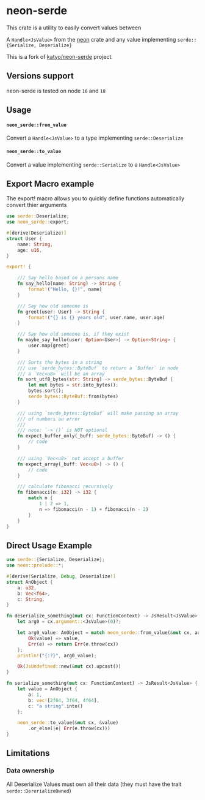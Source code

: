 # neon-serde

This crate is a utility to easily convert values between

A `Handle<JsValue>` from the [neon](https://github.com/neon-bindings/neon) crate
and any value implementing `serde::{Serialize, Deserialize}`

This is a fork of [katyo/neon-serde](https://github.com/katyo/neon-serde) project.

## Versions support

neon-serde is tested on node `16` and `18`

## Usage

#### `neon_serde::from_value`

Convert a `Handle<JsValue>` to a type implementing `serde::Deserialize`

#### `neon_serde::to_value`
Convert a value implementing `serde::Serialize` to a `Handle<JsValue>`

## Export Macro example

The export! macro allows you to quickly define functions automatically convert thier arguments

```rust
use serde::Deserialize;
use neon_serde::export;

#[derive(Deserialize)]
struct User {
    name: String,
    age: u16,
}

export! {

    /// Say hello based on a persons name
    fn say_hello(name: String) -> String {
        format!("Hello, {}!", name)
    }

    /// Say how old someone is
    fn greet(user: User) -> String {
        format!("{} is {} years old", user.name, user.age)
    }

    /// Say how old someone is, if they exist
    fn maybe_say_hello(user: Option<User>) -> Option<String> {
        user.map(greet)
    }

    /// Sorts the bytes in a string
    /// use `serde_bytes::ByteBuf` to return a `Buffer` in node
    /// a `Vec<u8>` will be an array
    fn sort_utf8_bytes(str: String) -> serde_bytes::ByteBuf {
        let mut bytes = str.into_bytes();
        bytes.sort();
        serde_bytes::ByteBuf::from(bytes)
    }

    /// using `serde_bytes::ByteBuf` will make passing an array
    /// of numbers an error
    ///
    /// note: `-> ()` is NOT optional
    fn expect_buffer_only(_buff: serde_bytes::ByteBuf) -> () {
        // code
    }

    /// using `Vec<u8>` not accept a buffer
    fn expect_array(_buff: Vec<u8>) -> () {
        // code
    }

    /// calculate fibonacci recursively
    fn fibonacci(n: i32) -> i32 {
        match n {
            1 | 2 => 1,
            n => fibonacci(n - 1) + fibonacci(n - 2)
        }
    }
}
```


## Direct Usage Example

```rust
use serde::{Serialize, Deserialize};
use neon::prelude::*;

#[derive(Serialize, Debug, Deserialize)]
struct AnObject {
    a: u32,
    b: Vec<f64>,
    c: String,
}

fn deserialize_something(mut cx: FunctionContext) -> JsResult<JsValue> {
    let arg0 = cx.argument::<JsValue>(0)?;

    let arg0_value: AnObject = match neon_serde::from_value(&mut cx, arg0) {
        Ok(value) => value,
        Err(e) => return Err(e.throw(cx))
    };
    println!("{:?}", arg0_value);

    Ok(JsUndefined::new(&mut cx).upcast())
}

fn serialize_something(mut cx: FunctionContext) -> JsResult<JsValue> {
    let value = AnObject {
        a: 1,
        b: vec![2f64, 3f64, 4f64],
        c: "a string".into()
    };

    neon_serde::to_value(&mut cx, &value)
        .or_else(|e| Err(e.throw(cx)))
}
```

## Limitations

### Data ownership
All Deserialize Values must own all their data (they must have the trait `serde::DererializeOwned`)
